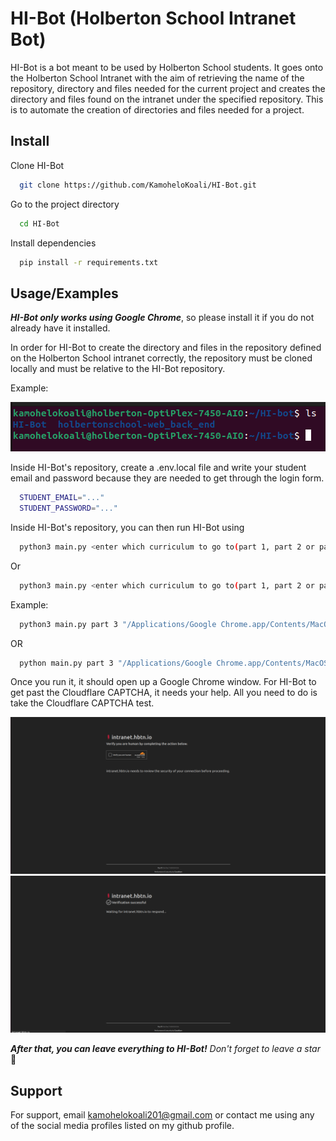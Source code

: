 
# HI-Bot (Holberton School Intranet Bot)

HI-Bot is a bot meant to be used by Holberton School students. It goes onto the Holberton School Intranet with the aim of retrieving the name of the repository, directory and files needed for the current project and creates the directory and files found on the intranet under the specified repository. This is to automate the creation of directories and files needed for a project.


## Install

Clone HI-Bot

```bash
  git clone https://github.com/KamoheloKoali/HI-Bot.git
```

Go to the project directory

```bash
  cd HI-Bot
```

Install dependencies

```bash
  pip install -r requirements.txt
```


## Usage/Examples

<b><i>HI-Bot only works using Google Chrome</i></b>, so please install it if you do not already have it installed.

In order for HI-Bot to create the directory and files in the repository defined on the Holberton School intranet correctly, the repository must be cloned locally and must be relative to the HI-Bot repository.

Example: 

![Example Screenshot](./img/image.png)

Inside HI-Bot's repository, create a .env.local file and write your student email and password because they are needed to get through the login form.

``` bash
  STUDENT_EMAIL="..."
  STUDENT_PASSWORD="..."
```

Inside HI-Bot's repository, you can then run HI-Bot using

``` bash
  python3 main.py <enter which curriculum to go to(part 1, part 2 or part 3 e.t.c)>
```
Or

``` bash
  python3 main.py <enter which curriculum to go to(part 1, part 2 or part 3 e.t.c)> <full path to installation directory for chrome>
```

Example:

``` bash
  python3 main.py part 3 "/Applications/Google Chrome.app/Contents/MacOS/Google Chrome"
```

OR

``` bash
  python main.py part 3 "/Applications/Google Chrome.app/Contents/MacOS/Google Chrome"
```

Once you run it, it should open up a Google Chrome window. For HI-Bot to get past the Cloudflare CAPTCHA, it needs your help. All you need to do is take the Cloudflare CAPTCHA test.

![CAPTCHA_test Screenshot](./img/CAPTCHA_test.png)
![CAPTCHA_complete Screenshot](./img/CAPTCHA_complete.png)

<i>
<b>After that, you can leave everything to HI-Bot!</b> Don't forget to leave a star
</i>🙂

## Support

For support, email kamohelokoali201@gmail.com or contact me using any of the social media profiles listed on my github profile.

